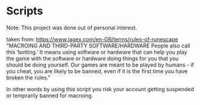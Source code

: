 # Scripts

Note:
This project was done out of personal interest.

taken from: https://www.jagex.com/en-GB/terms/rules-of-runescape
"MACROING AND THIRD-PARTY SOFTWARE/HARDWARE
People also call this ‘botting.' It means using software or hardware that can help you play the game with the software or hardware doing things for you that you should be doing yourself. Our games are meant to be played by humans - if you cheat, you are likely to be banned, even if it is the first time you have broken the rules."

In other words by using this script you risk your account getting suspended or temprarily banned for macroing.
